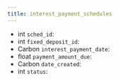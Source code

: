 ```yaml
---
title: interest_payment_schedules  
---
```


- int `sched_id`:
- int `fixed_deposit_id`:
- Carbon `interest_payment_date`:
- float `payment_amount_due`:
- Carbon `date_created`:
- int `status`:
